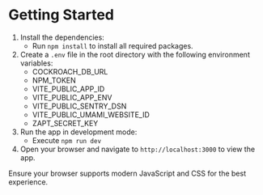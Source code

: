 # Getting Started

1. Install the dependencies:
   - Run `npm install` to install all required packages.
2. Create a `.env` file in the root directory with the following environment variables:
   - COCKROACH_DB_URL
   - NPM_TOKEN
   - VITE_PUBLIC_APP_ID
   - VITE_PUBLIC_APP_ENV
   - VITE_PUBLIC_SENTRY_DSN
   - VITE_PUBLIC_UMAMI_WEBSITE_ID
   - ZAPT_SECRET_KEY
3. Run the app in development mode:
   - Execute `npm run dev`
4. Open your browser and navigate to `http://localhost:3000` to view the app.

Ensure your browser supports modern JavaScript and CSS for the best experience.